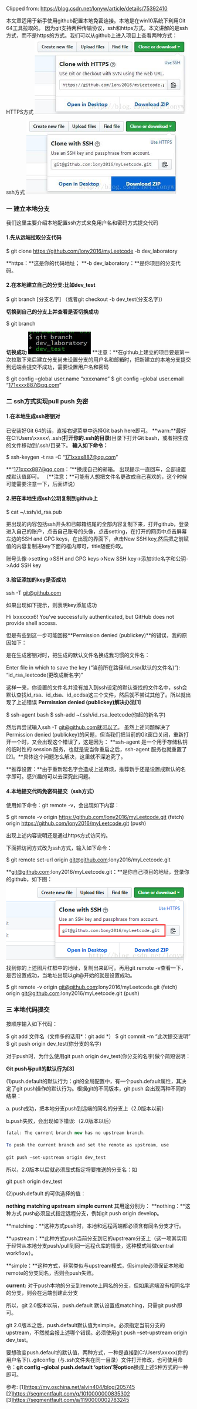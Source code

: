Clipped from: https://blog.csdn.net/lonyw/article/details/75392410

本文章适用于新手使用github配置本地免密连接。本地是在win10系统下利用Git 64工具拉取的。
因为git支持两种传输协议，ssh和https方式。本文讲解的是ssh方式，而不是https的方式。我们可以从github上进入项目上查看两种方式：
HTTPS方式
![HTTPS方式](git_push_ssh/20170719225827865.jpeg)

ssh方式
![ssh方式](git_push_ssh/20170719225703754.jpeg)

### 一 建立本地分支

我们这里主要介绍本地配置ssh方式来免用户名和密码方式提交代码

#### **1.先从远端拉取分支代码**

$ git clone https://github.com/lony2016/myLeetcode -b dev_laboratory 

**https：**这是你的代码地址；
**-b dev_laboratory：**是你项目的分支代码。

#### **2.在本地建立自己的分支:比如dev_test**



$ git branch [分支名字] （或者git checkout -b dev_test(分支名字)） 


**切换到自己的分支上并查看是否切换成功**

$ git branch 


**切换成功**
![switch succeed](git_push_ssh/20170719233131003.jpeg)
**注意：**在github上建立的项目要是第一次拉取下来后建立分支尚未设置分支的用户名和邮箱时，把新建立的本地分支提交到远端会提交不成功，需要设置用户名和密码

$ git config –global user.name “xxxxname”  $ git config –global user.email “171xxxx887@qq.com” 



### 二 ssh方式实现pull push 免密

#### **1.在本地生成ssh密钥对**

已安装好Git 64的话，直接右键菜单中选择Git bash here即可。
**warn:**最好在C:\Users\xxxxx\ .ssh(**打开你的.ssh的目录**)目录下打开Git bash，或者把生成的文件移动到/.ssh/目录下。
**输入如下命令：**

$ ssh-keygen -t rsa -C “171xxxx887@qq.com” 


**“171xxxx887@qq.com：”**换成自己的邮箱。
出现提示一直回车，全部设置成默认值即可。
（**注意：**可能有人想把文件名更改成自己喜欢的，这个时候可能需要注意一下，后面详说）



#### **2.把在本地生成ssh公玥复制到github上**

$ cat ~/.ssh/id_rsa.pub 

把出现的内容包括ssh开头和已邮箱结尾的全部内容复制下来，打开github，登录进入自己的账户，点击自己账号的头像，点击setting，在打开的网页中点击屏幕左边的SSH and GPG keys，在出现的界面下，点击New SSH key,然后把之前赋值的内容复制进key下面的框内即可，title随便你取。

账号头像->setting->SSH and GPG keys->New SSH key->添加title名字和公玥->Add SSH key 

#### **3.验证添加的key是否成功**

ssh -T git@github.com 

如果出现如下提示，则表明key添加成功

Hi lxxxxxxx6! You’ve successfully authenticated, but GitHub does not provide shell access. 

但是有些到这一步可能回报**Permission denied (publickey)**的错误，我的原因如下：

是在生成密钥对时，把生成的默认文件名换成我习惯的文件名：

Enter file in which to save the key (“当前所在路径/id_rsa(默认的文件名)”): “id_rsa_leetcode(更改成新名字)” 

这样一来，你设置的文件名并没有加入到ssh设定的默认查找的文件名中，ssh会默认查找id_rsa、id_dsa、id_ecdsa这三个文件，然后就不尝试其他了。所以就出现了上述错误
**Permission denied (publickey)解决办法[1]**

$ ssh-agent bash  $ ssh-add ~/.ssh/id_rsa_leetcode(你起的新名字) 


然后再尝试输入ssh -T git@github.com就可以了。 虽然上述问题解决了Permission denied (publickey)的问题，但当我们把当前的Git窗口关闭，重新打开一个时，又会出现这个错误了，这是因为：
**ssh-agent 是一个用于存储私钥的临时性的 session 服务，也就是说当你重启之后，ssh-agent 服务也就重置了[2]。**具体这个问题怎么解决，这里就不深追究了。



**推荐设置：**由于重新起名字会造成上述麻烦，推荐新手还是设置成默认的名字即可。感兴趣的可以去深究此问题。

#### **4.本地提交代码免密码提交（ssh方式）**

使用如下命令：git remote -v，会出现如下内容：

$ git remote -v origin https://github.com/lony2016/myLeetcode.git (fetch) origin https://github.com/lony2016/myLeetcode.git (push) 


出现上述内容说明还是通过https方式访问的。

下面把访问方式改为ssh方式，输入如下命令：

$ git remote set-url origin git@github.com:lony2016/myLeetcode.git

**git@github.com:lony2016/myLeetcode.git：**是你自己项目的地址，登录你的github，如下图：
![这里写图片描述](git_push_ssh/20170720174755866.png)
找到你的上述图片红框中的地址，复制出来即可。再用git remote -v查看一下，是否设置成功，当地址出现以git@开始的就是设置成功。

$ git remote -v origin git@github.com:lony2016/myLeetcode.git (fetch) origin git@github.com:lony2016/myLeetcode.git (push) 



### **三 本地代码提交**

按顺序输入如下代码：

$ git add 文件名（文件多的话用*：git add *） $ git commit -m “此次提交说明” $ git push origin dev_test(你分支的名字) 

对于push时，为什么使用git push origin dev_test(你分支的名字)做个简短说明：

**Git push与pull的默认行为[3]**

(1)push.default的默认行为：git的全局配置中，有一个push.default属性，其决定了git push操作的默认行为。根据git的不同版本，git push 会出现两种不同的结果：

a. push成功，把本地分支push到远端的同名的分支上（2.0版本以前）

b.push失败，会出现如下错误:（2.0版本以后）

```java
fatal: The current branch new has no upstream branch.  

To push the current branch and set the remote as upstream, use  

git push –set-upstream origin dev_test  


```



所以，2.0版本以后就必须显式指定将要推送的分支名：如

git push origin dev_test

(2)push.default 的可供选择的值：

**nothing matching upstream simple current**
其用途分别为：
**nothing：**这种方式 push必须显式指定远程分支，例如git push origin develop。

**matching：**这种方式push时，本地和远程两端都必须含有同名分支才行。

**upstream：**此种方式push当前分支到它的upstream分支上（这一项其实用于经常从本地分支push/pull到同一远程仓库的情景，这种模式叫做central workflow）。

**simple：**这种方式，非常类似与upstream模式，但simple必须保证本地和remote的分支同名，否则会push失败。

**current:** 对于push本地的分支到remote上同名的分支，但如果远端没有相同名字的分支，则会在远端创建此分支

所以，git 2.0版本以前，push.default 默认设置成matching，只需git push即可。

git 2.0版本之后，push.default默认值为simple。必须指定当前分支的upstream，不然就会报上述哪个错误。必须使用git push –set-upstream origin dev_test。

要想改变push.default的默认值，两种方式，一种是直接到C:\Users\xxxxx(你的用户名下)\ .gitconfig（与.ssh文件夹在同一目录）文件打开修改，也可使用命令：**git config –global push.default ‘option’**将**option**换成上述5种方式的一种即可。


参考:
[1]https://my.oschina.net/alvin404/blog/205745
[2]https://segmentfault.com/q/1010000000835302
[3]https://segmentfault.com/a/1190000002783245